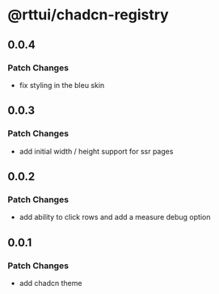 # @rttui/chadcn-registry

## 0.0.4

### Patch Changes

- fix styling in the bleu skin

## 0.0.3

### Patch Changes

- add initial width / height support for ssr pages

## 0.0.2

### Patch Changes

- add ability to click rows and add a measure debug option

## 0.0.1

### Patch Changes

- add chadcn theme
